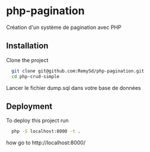# php-pagination
Création d'un système de pagination avec PHP

## Installation

Clone the project

```bash
  git clone git@github.com:RemySd/php-pagination.git
  cd php-crud-simple
```

Lancer le fichier dump.sql dans votre base de données

## Deployment

To deploy this project run

```bash
  php -S localhost:8000 -t .
```

how go to http://localhost:8000/
